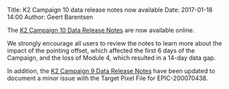 Title: K2 Campaign 10 data release notes now available
Date: 2017-01-18 14:00
Author: Geert Barentsen

The [K2 Campaign 10 Data Release Notes](/k2-data-release-notes.html#k2-campaign-10) are now available online.

We strongly encourage all users to review the notes to learn more about the
impact of the pointing offset,
which affected the first 6 days of the Campaign,
and the loss of Module 4,
which resulted in a 14-day data gap.

In addition, the [K2 Campaign 9 Data Release Notes](/k2-data-release-notes.html#k2-campaign-9)
have been updated to document a minor issue with the
Target Pixel File for EPIC-200070438.
